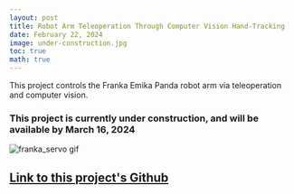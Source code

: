 ```yaml
---
layout: post
title: Robot Arm Teleoperation Through Computer Vision Hand-Tracking
date: February 22, 2024
image: under-construction.jpg
toc: true
math: true
---
```


This project controls the Franka Emika Panda robot arm via teleoperation and computer vision.

### This project is currently under construction, and will be available by March 16, 2024

![franka_servo gif](/public/Franka-Teleop/franka_servo.gif)

<!-- A D435i camera is used to capture the 3D position of both of a user's hands, and then uses -->
<!-- gesture recognition on the left hand to control the robot's gripper, and PD control to reflect -->
<!-- the position and orientation on the right hand -->

## [Link to this project's Github](https://github.com/gjcliff/FrankaTeleop)


<!-- ## Introduction -->
<!---->
<!-- ## How to Run -->
<!---->
<!-- ## Implementation -->
<!---->
<!-- ## Gallery -->

